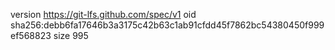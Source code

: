 version https://git-lfs.github.com/spec/v1
oid sha256:debb6fa17646b3a3175c42b63c1ab91cfdd45f7862bc54380450f999ef568823
size 995
